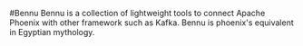 #Bennu
Bennu is a collection of lightweight tools to connect Apache Phoenix with other framework such as Kafka. Bennu is phoenix's equivalent in Egyptian mythology.
